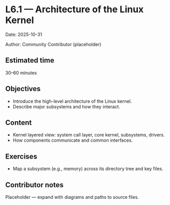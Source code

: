 # L6.1 — Architecture of the Linux Kernel

Date: 2025-10-31

Author: Community Contributor (placeholder)

## Estimated time
30–60 minutes

## Objectives
- Introduce the high-level architecture of the Linux kernel.
- Describe major subsystems and how they interact.

## Content
- Kernel layered view: system call layer, core kernel, subsystems, drivers.
- How components communicate and common interfaces.

## Exercises
- Map a subsystem (e.g., memory) across its directory tree and key files.

## Contributor notes
Placeholder — expand with diagrams and paths to source files.
